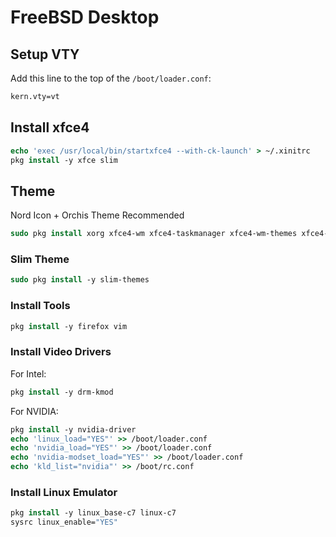 # FreeBSD Desktop
## Setup VTY
Add this line to the top of the `/boot/loader.conf`:
```tcsh
kern.vty=vt
```
## Install xfce4
```tcsh
echo 'exec /usr/local/bin/startxfce4 --with-ck-launch' > ~/.xinitrc
pkg install -y xfce slim
```
## Theme
Nord Icon + Orchis Theme Recommended
```tcsh
sudo pkg install xorg xfce4-wm xfce4-taskmanager xfce4-wm-themes xfce4-volumed-pulse xfce4-timer-plugin xfce4-taskmanager xfce4-systemload-plugin xfce4-pulseaudio-plugin xfce4-netload-plugin xfce4-desktop xfce4-docklike-plugin xfce4-dashboard xfce4-calculator-plugin xfce4-bsdcpufreq-plugin xfce-icons-elementary gtk-xfce-engine 
```
### Slim Theme
```tcsh
sudo pkg install -y slim-themes
```
### Install Tools
```tcsh
pkg install -y firefox vim
```
### Install Video Drivers
For Intel:
```tcsh
pkg install -y drm-kmod
```
For NVIDIA:
```tcsh
pkg install -y nvidia-driver
echo 'linux_load="YES"' >> /boot/loader.conf
echo 'nvidia_load="YES"' >> /boot/loader.conf
echo 'nvidia-modset_load="YES"' >> /boot/loader.conf
echo 'kld_list="nvidia"' >> /boot/rc.conf
```
### Install Linux Emulator
```tcsh
pkg install -y linux_base-c7 linux-c7
sysrc linux_enable="YES"
```
